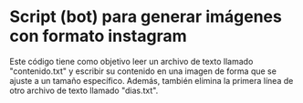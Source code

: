 # Script (bot) para generar imágenes con formato instagram

Este código tiene como objetivo leer un archivo de texto llamado "contenido.txt" y escribir su contenido en una imagen de forma que se ajuste a un tamaño específico. Además, también elimina la primera línea de otro archivo de texto llamado "dias.txt".

